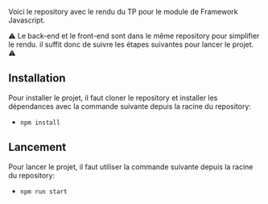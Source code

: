 Voici le repository avec le rendu du TP pour le module de Framework Javascript.

:warning: Le back-end et le front-end sont dans le même repository pour simplifier le rendu. il suffit donc de suivre les étapes suivantes pour lancer le projet. :warning:

## Installation

Pour installer le projet, il faut cloner le repository et installer les dépendances avec la commande suivante depuis la racine du repository:

- `npm install`

## Lancement

Pour lancer le projet, il faut utiliser la commande suivante depuis la racine du repository:

- `npm run start`

